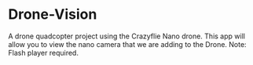# Drone-Vision
A drone quadcopter project using the Crazyflie Nano drone. This app will allow you to view the nano camera that we are adding to the Drone.
Note: Flash player required.